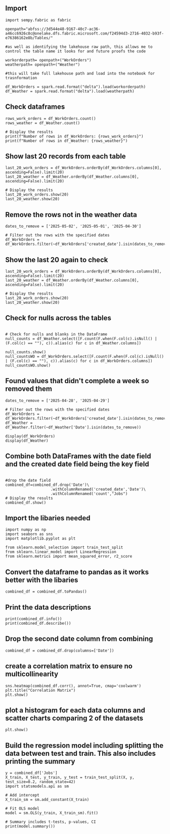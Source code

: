 ## Import

```from pyspark.sql.functions import expr, col, date_add, to_timestamp, date_format, when, lit, length
import sempy.fabric as fabric

openpath="abfss://3d544e48-9167-40c7-ac36-a46cc6926c8c@onelake.dfs.fabric.microsoft.com/f24594d3-2716-4032-b93f-e76386162e8b/Tables/"

#as well as identifying the lakehouse raw path, this allows me to control the table name it looks for and future proofs the code

workorderpath= openpath+("WorkOrders")
weatherpath= openpath+("Weather")

#this will take full lakehouse path and load into the notebook for trasnformation

df_WorkOrders = spark.read.format("delta").load(workorderpath)
df_Weather = spark.read.format("delta").load(weatherpath)
```
## Check dataframes

```# Count the number of rows in each DataFrame
rows_work_orders = df_WorkOrders.count()
rows_weather = df_Weather.count()

# Display the results
print(f"Number of rows in df_WorkOrders: {rows_work_orders}")
print(f"Number of rows in df_Weather: {rows_weather}")
```

## Show last 20 records from each table

```# Show the last 20 values of each DataFrame
last_20_work_orders = df_WorkOrders.orderBy(df_WorkOrders.columns[0], ascending=False).limit(20)
last_20_weather = df_Weather.orderBy(df_Weather.columns[0], ascending=False).limit(20)

# Display the results
last_20_work_orders.show(20)
last_20_weather.show(20)
```
## Remove the rows not in the weather data

```# List of dates to be removed
dates_to_remove = ['2025-05-02', '2025-05-01', '2025-04-30']

# Filter out the rows with the specified dates
df_WorkOrders = df_WorkOrders.filter(~df_WorkOrders['created_date'].isin(dates_to_remove))
```
## Show the last 20 again to check

```# Show the last 20 values of each DataFrame
last_20_work_orders = df_WorkOrders.orderBy(df_WorkOrders.columns[0], ascending=False).limit(20)
last_20_weather = df_Weather.orderBy(df_Weather.columns[0], ascending=False).limit(20)

# Display the results
last_20_work_orders.show(20)
last_20_weather.show(20)
```
## Check for nulls across the tables
```from pyspark.sql import functions as F

# Check for nulls and blanks in the DataFrame
null_counts = df_Weather.select([F.count(F.when(F.col(c).isNull() | (F.col(c) == ""), c)).alias(c) for c in df_Weather.columns])

null_counts.show()
null_countsWO = df_WorkOrders.select([F.count(F.when(F.col(c).isNull() | (F.col(c) == ""), c)).alias(c) for c in df_WorkOrders.columns])
null_countsWO.show()
```


## Found values that didn't complete a week so removed them
```# List of dates to be removed
dates_to_remove = ['2025-04-28', '2025-04-29']

# Filter out the rows with the specified dates
df_WorkOrders = df_WorkOrders.filter(~df_WorkOrders['created_date'].isin(dates_to_remove))
df_Weather = df_Weather.filter(~df_Weather['Date'].isin(dates_to_remove))

display(df_WorkOrders)
display(df_Weather)
```

## Combine both DataFrames with the date field and the created date field being the key field
```combined_df = df_WorkOrders.join(df_Weather, df_WorkOrders['created_date'] == df_Weather['Date'], 'inner')

#drop the date field
combined_df=combined_df.drop('Date')\
                    .withColumnRenamed('created_date','Date')\
                    .withColumnRenamed('count',"Jobs")
# Display the results
combined_df.show()
```

## Import the libaries needed 

```import pandas as pd
import numpy as np
import seaborn as sns
import matplotlib.pyplot as plt

from sklearn.model_selection import train_test_split
from sklearn.linear_model import LinearRegression
from sklearn.metrics import mean_squared_error, r2_score
```

## Convert the dataframe to pandas as it works better with the libaries
```combined_df = combined_df.toPandas()```


## Print the data descriptions
```print(combined_df.head())
print(combined_df.info())
print(combined_df.describe())
```
## Drop the second date column from combining
```combined_df = combined_df.drop(columns=['Date'])```

## create a correlation matrix to ensure no multicollinearity

```plt.figure(figsize=(10, 8))
sns.heatmap(combined_df.corr(), annot=True, cmap='coolwarm')
plt.title("Correlation Matrix")
plt.show()
```

## plot a histogram for each data columns and scatter charts comparing 2 of the datasets

```sns.pairplot(combined_df)
plt.show()
```

## Build the regression model including splitting the data between test and train. This also includes printing the summary

```X = combined_df.drop('Jobs', axis=1)
y = combined_df['Jobs']
X_train, X_test, y_train, y_test = train_test_split(X, y, test_size=0.2, random_state=42)
import statsmodels.api as sm

# Add intercept
X_train_sm = sm.add_constant(X_train)

# Fit OLS model
model = sm.OLS(y_train, X_train_sm).fit()

# Summary includes t-tests, p-values, CI
print(model.summary())
```

